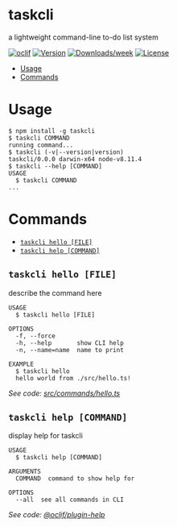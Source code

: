 taskcli
=======

a lightweight command-line to-do list system

[![oclif](https://img.shields.io/badge/cli-oclif-brightgreen.svg)](https://oclif.io)
[![Version](https://img.shields.io/npm/v/taskcli.svg)](https://npmjs.org/package/taskcli)
[![Downloads/week](https://img.shields.io/npm/dw/taskcli.svg)](https://npmjs.org/package/taskcli)
[![License](https://img.shields.io/npm/l/taskcli.svg)](https://github.com/gddavidson99/taskcli/blob/master/package.json)

<!-- toc -->
* [Usage](#usage)
* [Commands](#commands)
<!-- tocstop -->
# Usage
<!-- usage -->
```sh-session
$ npm install -g taskcli
$ taskcli COMMAND
running command...
$ taskcli (-v|--version|version)
taskcli/0.0.0 darwin-x64 node-v8.11.4
$ taskcli --help [COMMAND]
USAGE
  $ taskcli COMMAND
...
```
<!-- usagestop -->
# Commands
<!-- commands -->
* [`taskcli hello [FILE]`](#taskcli-hello-file)
* [`taskcli help [COMMAND]`](#taskcli-help-command)

## `taskcli hello [FILE]`

describe the command here

```
USAGE
  $ taskcli hello [FILE]

OPTIONS
  -f, --force
  -h, --help       show CLI help
  -n, --name=name  name to print

EXAMPLE
  $ taskcli hello
  hello world from ./src/hello.ts!
```

_See code: [src/commands/hello.ts](https://github.com/gddavidson99/taskcli/blob/v0.0.0/src/commands/hello.ts)_

## `taskcli help [COMMAND]`

display help for taskcli

```
USAGE
  $ taskcli help [COMMAND]

ARGUMENTS
  COMMAND  command to show help for

OPTIONS
  --all  see all commands in CLI
```

_See code: [@oclif/plugin-help](https://github.com/oclif/plugin-help/blob/v2.2.0/src/commands/help.ts)_
<!-- commandsstop -->

